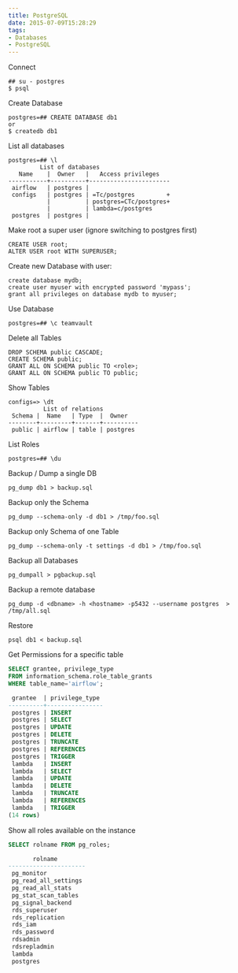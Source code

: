 ```yaml
---
title: PostgreSQL
date: 2015-07-09T15:28:29
tags:
- Databases
- PostgreSQL
---
```


Connect

    ## su - postgres
    $ psql

Create Database

    postgres=## CREATE DATABASE db1
    or
    $ createdb db1

List all databases

```
postgres=## \l
         List of databases
   Name    |  Owner   |   Access privileges
-----------+----------+-----------------------
 airflow   | postgres |
 configs   | postgres | =Tc/postgres         +
           |          | postgres=CTc/postgres+
           |          | lambda=c/postgres
 postgres  | postgres |
```

Make root a super user (ignore switching to postgres first)

    CREATE USER root;
    ALTER USER root WITH SUPERUSER;

Create new Database with user:

```
create database mydb;
create user myuser with encrypted password 'mypass';
grant all privileges on database mydb to myuser;
```

Use Database

    postgres=## \c teamvault

Delete all Tables

```
DROP SCHEMA public CASCADE;
CREATE SCHEMA public;
GRANT ALL ON SCHEMA public TO <role>;
GRANT ALL ON SCHEMA public TO public;
```


Show Tables

```
configs=> \dt
          List of relations
 Schema |  Name   | Type  |  Owner
--------+---------+-------+----------
 public | airflow | table | postgres
```

List Roles

    postgres=## \du

Backup / Dump a single DB

    pg_dump db1 > backup.sql

Backup only the Schema

    pg_dump --schema-only -d db1 > /tmp/foo.sql

Backup only Schema of one Table

    pg_dump --schema-only -t settings -d db1 > /tmp/foo.sql

Backup all Databases

    pg_dumpall > pgbackup.sql

Backup a remote database

    pg_dump -d <dbname> -h <hostname> -p5432 --username postgres  > /tmp/all.sql

Restore

    psql db1 < backup.sql

Get Permissions for a specific table

```sql
SELECT grantee, privilege_type
FROM information_schema.role_table_grants
WHERE table_name='airflow';

 grantee  | privilege_type
----------+----------------
 postgres | INSERT
 postgres | SELECT
 postgres | UPDATE
 postgres | DELETE
 postgres | TRUNCATE
 postgres | REFERENCES
 postgres | TRIGGER
 lambda   | INSERT
 lambda   | SELECT
 lambda   | UPDATE
 lambda   | DELETE
 lambda   | TRUNCATE
 lambda   | REFERENCES
 lambda   | TRIGGER
(14 rows)
```

Show all roles available on the instance

```sql
SELECT rolname FROM pg_roles;

       rolname
----------------------
 pg_monitor
 pg_read_all_settings
 pg_read_all_stats
 pg_stat_scan_tables
 pg_signal_backend
 rds_superuser
 rds_replication
 rds_iam
 rds_password
 rdsadmin
 rdsrepladmin
 lambda
 postgres
```
